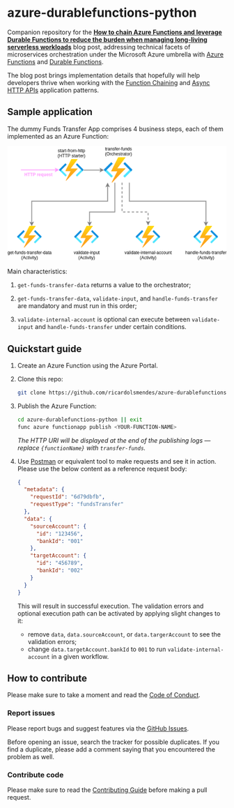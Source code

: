 # azure-durablefunctions-python

Companion repository for the **[How to chain Azure Functions and leverage Durable Functions to
reduce the burden when managing long-living serverless workloads](https://medium.com/ci-t/how-to-chain-azure-functions-c11da1048353)**
blog post, addressing technical facets of microservices orchestration under the Microsoft Azure
umbrella with [Azure Functions](https://azure.microsoft.com/en-us/blog/introducing-azure-functions)
and [Durable Functions](https://docs.microsoft.com/en-us/azure/azure-functions/durable/durable-functions-overview?tabs=python).

The blog post brings implementation details that hopefully will help developers thrive when working
with the [Function Chaining](https://docs.microsoft.com/en-us/azure/azure-functions/durable/durable-functions-overview?tabs=python#chaining)
and [Async HTTP APIs](https://docs.microsoft.com/en-us/azure/azure-functions/durable/durable-functions-overview?tabs=python#async-http)
application patterns.

## Sample application

The dummy Funds Transfer App comprises 4 business steps, each of them implemented as an
Azure Function:

![N|Solid](.diagrams/workloads-funds-transfer.png "The sample Funds Transfer App using Azure Durable Functions")

Main characteristics:

1. `get-funds-transfer-data` returns a value to the orchestrator;

1. `get-funds-transfer-data`, `validate-input`, and `handle-funds-transfer` are mandatory and must
   run in this order;

1. `validate-internal-account` is optional can execute between `validate-input` and
   `handle-funds-transfer` under certain conditions.

## Quickstart guide

1. Create an Azure Function using the Azure Portal.

1. Clone this repo:

   ```sh
   git clone https://github.com/ricardolsmendes/azure-durablefunctions-python.git
   ```

1. Publish the Azure Function:

   ```sh
   cd azure-durablefunctions-python || exit
   func azure functionapp publish <YOUR-FUNCTION-NAME>
   ```

   _The HTTP URI will be displayed at the end of the publishing logs — replace `{functionName}`
   with `transfer-funds`._

1. Use [Postman](https://www.postman.com) or equivalent tool to make requests and see it in
   action. Please use the below content as a reference request body:

   ```json
   {
     "metadata": {
       "requestId": "6d79dbfb",
       "requestType": "fundsTransfer"
     },
     "data": {
       "sourceAccount": {
         "id": "123456",
         "bankId": "001"
       },
       "targetAccount": {
         "id": "456789",
         "bankId": "002"
       }
     }
   }
   ```

   This will result in successful execution. The validation errors and optional execution path
   can be activated by applying slight changes to it:

   - remove `data`, `data.sourceAccount`, or `data.targerAccount` to see the validation errors;
   - change `data.targetAccount.bankId` to `001` to run `validate-internal-account` in a given
     workflow.

## How to contribute

Please make sure to take a moment and read the [Code of
Conduct](https://github.com/ricardolsmendes/azure-durablefunctions-python/blob/main/.github/CODE_OF_CONDUCT.md).

### Report issues

Please report bugs and suggest features via the [GitHub
Issues](https://github.com/ricardolsmendes/azure-durablefunctions-python/issues).

Before opening an issue, search the tracker for possible duplicates. If you find a duplicate, please
add a comment saying that you encountered the problem as well.

### Contribute code

Please make sure to read the [Contributing
Guide](https://github.com/ricardolsmendes/azure-durablefunctions-python/blob/main/.github/CONTRIBUTING.md)
before making a pull request.
